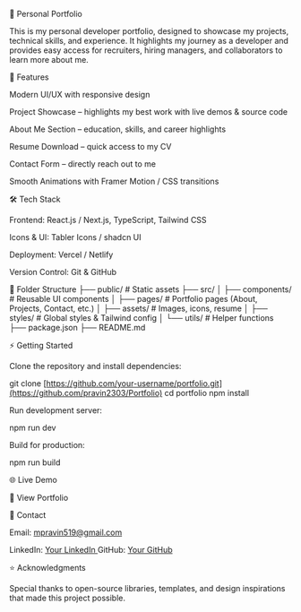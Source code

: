 🚀 Personal Portfolio

This is my personal developer portfolio, designed to showcase my projects, technical skills, and experience. It highlights my journey as a developer and provides easy access for recruiters, hiring managers, and collaborators to learn more about me.

📌 Features

Modern UI/UX with responsive design

Project Showcase – highlights my best work with live demos & source code

About Me Section – education, skills, and career highlights

Resume Download – quick access to my CV

Contact Form – directly reach out to me

Smooth Animations with Framer Motion / CSS transitions

🛠️ Tech Stack

Frontend: React.js / Next.js, TypeScript, Tailwind CSS

Icons & UI: Tabler Icons / shadcn UI

Deployment: Vercel / Netlify

Version Control: Git & GitHub

📂 Folder Structure
├── public/           # Static assets
├── src/
│   ├── components/   # Reusable UI components
│   ├── pages/        # Portfolio pages (About, Projects, Contact, etc.)
│   ├── assets/       # Images, icons, resume
│   ├── styles/       # Global styles & Tailwind config
│   └── utils/        # Helper functions
├── package.json
├── README.md

⚡ Getting Started

Clone the repository and install dependencies:

git clone [https://github.com/your-username/portfolio.git](https://github.com/pravin2303/Portfolio)
cd portfolio
npm install


Run development server:

npm run dev


Build for production:

npm run build

🌐 Live Demo

🔗 View Portfolio

📧 Contact

Email: mpravin519@gmail.com

LinkedIn: [Your LinkedIn
](https://www.linkedin.com/in/pravin-m-67a3a932a/)
GitHub: [Your GitHub](https://github.com/pravin2303)

⭐ Acknowledgments

Special thanks to open-source libraries, templates, and design inspirations that made this project possible.

